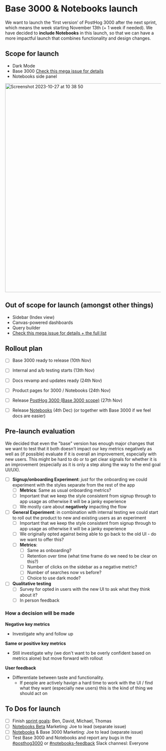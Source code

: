 # Base 3000 & Notebooks launch

We want to launch the ‘first version’ of PostHog 3000 after the next sprint, which means the week starting November 13th (+ 1 week if needed). We have decided to **include Notebooks** in this launch, so that we can have a more impactful launch that combines functionality and design changes.

## Scope for launch

- Dark Mode
- Base 3000 [Check this mega issue for details](https://github.com/PostHog/posthog/issues/18089)
- Notebooks side panel
    
<img width="674" alt="Screenshot 2023-10-27 at 10 38 50" src="https://github.com/PostHog/meta/assets/14750837/abb9e559-91ea-408b-a8fd-5105f3c4c626">

## Out of scope for launch (amongst other things)

- Sidebar (Index view)
- Canvas-powered dashboards
- Query builder
- [Check this mega issue for details + the full list](https://github.com/PostHog/posthog/issues/18089)


## Rollout plan
- [ ] Base 3000 ready to release (10th Nov)
- [ ] Internal and a/b testing starts (13th Nov)
- [ ] Docs revamp and updates ready (24th Nov)
- [ ] Product pages for 3000 / Notebooks (24th Nov)
- [ ] Release [PostHog 3000 (Base 3000 scope)](https://app.posthog.com/feature_flags/8472) (27th Nov)
- [ ] Release [Notebooks](https://app.posthog.com/feature_flags/8734) (4th Dec) (or together with Base 3000 if we feel docs are easier)


## Pre-launch evaluation

We decided that even the "base" version has enough major changes that we want to test that it both doesn't impact our key metrics negatively as well as (if possible) evaluate if it is overall an improvement, especially with new users.
This might be hard to do or to get clear signals for whether it is an improvement (especially as it is only a step along the way to the end goal UI/UX).

- [ ] **Signup/onboarding Experiment**: _just_ for the onboarding we could experiment with the styles separate from the rest of the app
  - [ ] **Metrics**: Same as usual onboarding metrics?
  - [ ] Important that we keep the style consistent from signup through to app usage as otherwise it will be a janky experience
  - [ ] We mostly care about **negatively** impacting the flow
- [ ] **General Experiment**: in combination with internal testing we could start to roll out the product to new and existing users as an experiment
  - [ ] Important that we keep the style consistent from signup through to app usage as otherwise it will be a janky experience
  - [ ] We originally opted against being able to go back to the old UI - do we want to offer this?
  - [ ] **Metrics**:
    - [ ] Same as onboarding?
    - [ ] Retention over time (what time frame do we need to be clear on this?)
    - [ ] Number of clicks on the sidebar as a negative metric?
    - [ ] Number of searches now vs before?
    - [ ] Choice to use dark mode?
- [ ] **Qualitative testing**
  - [ ] Survey for opted in users with the new UI to ask what they think about it?
  - [ ] In person feedback

### How a decision will be made

**Negative key metrics** 
- Investigate why and follow up 

**Same or positive key metrics** 
- Still investigate why (we don't want to be overly confident based on metrics alone) but move forward with rollout

**User feedback**
- Differentiate between taste and functionality.
  - If people are actively havign a hard time to work with the UI / find what they want (especially new users) this is the kind of thing we should act on


## To Dos for launch

- [ ]  Finish [sprint goals](https://github.com/PostHog/posthog/issues/18174#issuecomment-1779475963): Ben, David, Michael, Thomas
- [ ]  [Notebooks Beta](https://github.com/PostHog/meta/issues/139) Marketing: Joe to lead (separate issue)
- [ ]  [Notebooks](https://github.com/PostHog/meta/issues/139) & Base 3000 Marketing: Joe to lead (separate issue)
- [ ]  Test Base 3000 and Notebooks and report any bugs in the [#posthog3000](https://posthog.slack.com/archives/C04L2CV12V9) or [#notebooks-feedback](https://posthog.slack.com/archives/C05N9R3HT7V) Slack channesl: Everyone
